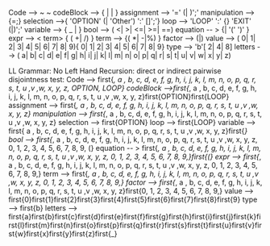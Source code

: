 Code -->    ~  <codeBlock> ~
codeBlock -->   { <assignment> | <selection> | <loop>}
assignment --> <variable> '=' (<variable>| <value>)';' <manipulation>
manipulation --> {<variable>=<equation>;}
selection -->{ 'OPTION'  (<bool>| 'Other') ':' [<codeBlock>]';'}
loop --> 'LOOP' <bool>  ':' {<codeBlock>} 'EXIT' (<bool>|<expr>)';' 
variable --> { _ | <letters>} 
bool --> <equation> ( <| >| <=| >=| ==) <equation>
equation -- > {<expr>| '(' <expr> ')' }
expr --> < term> { ( +| /)  <term>}
term --> <factor> {( *| -|%)  <factor>}
factor --> (<variable>|<value>)
value --> ( 0| 1| 2| 3| 4| 5| 6| 7| 8| 9){ 0| 1| 2| 3| 4| 5| 6| 7| 8| 9}<type>
type --> 'b'[ 2| 4| 8]
letters --> ( a| b| c| d| e| f| g| h| i| j| k| l| m| n| o| p| q| r| s| t| u| v| w| x| y| z)

LL Grammar:
	No Left Hand Recursion:
    direct or indirect
	pairwise disjointness test:
		Code --> first{_, a , b, c, d, e, f, g, h, i, j, k, l, m, n, o, p, q, r, s, t, u ,v ,w, x, y, z, OPTION, LOOP}
		codeBlock -->first{_, a , b, c, d, e, f, g, h, i, j, k, l, m, n, o, p, q, r, s, t, u ,v ,w, x, y, z}first{OPTION}first{LOOP}
		assignment --> first{_, a , b, c, d, e, f, g, h, i, j, k, l, m, n, o, p, q, r, s, t, u ,v ,w, x, y, z}
		manipulation --> first{_, a , b, c, d, e, f, g, h, i, j, k, l, m, n, o, p, q, r, s, t, u ,v ,w, x, y, z}
		selection --> first{OPTION}
		loop --> first{LOOP}
		variable --> first{ a , b, c, d, e, f, g, h, i, j, k, l, m, n, o, p, q, r, s, t, u ,v ,w, x, y, z}first{_}
		bool --> first{_, a , b, c, d, e, f, g, h, i, j, k, l, m, n, o, p, q, r, s, t, u ,v ,w, x, y, z, 0, 1, 2, 3, 4, 5, 6, 7, 8, 9, (}
		equation -- > first{_, a , b, c, d, e, f, g, h, i, j, k, l, m, n, o, p, q, r, s, t, u ,v ,w, x, y, z, 0, 1, 2, 3, 4, 5, 6, 7, 8, 9,}first{(}
		expr --> first{_, a , b, c, d, e, f, g, h, i, j, k, l, m, n, o, p, q, r, s, t, u ,v ,w, x, y, z, 0, 1, 2, 3, 4, 5, 6, 7, 8, 9,}
		term --> first{_, a , b, c, d, e, f, g, h, i, j, k, l, m, n, o, p, q, r, s, t, u ,v ,w, x, y, z, 0, 1, 2, 3, 4, 5, 6, 7, 8, 9,}
		factor --> first{_, a , b, c, d, e, f, g, h, i, j, k, l, m, n, o, p, q, r, s, t, u ,v ,w, x, y, z}first{0, 1, 2, 3, 4, 5, 6, 7, 8, 9,}
		value --> first{0}first{1}first{2}first{3}first{4}first{5}first{6}first{7}first{8}first{9}
		type --> first{b}
		letters --> first{a}first{b}first{c}first{d}first{e}first{f}first{g}first{h}first{i}first{j}first{k}first{l}first{m}first{n}first{o}first{p}first{q}first{r}first{s}first{t}first{u}first{v}first{w}first{x}first{y}first{z}first{_}
